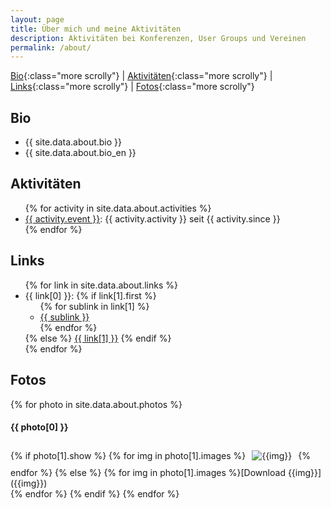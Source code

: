 ```yaml
---
layout: page
title: Über mich und meine Aktivitäten
description: Aktivitäten bei Konferenzen, User Groups und Vereinen
permalink: /about/
---
```


[Bio](#bio){:class="more scrolly"} | 
[Aktivitäten](#activities){:class="more scrolly"} | 
[Links](#links){:class="more scrolly"} | 
[Fotos](#photos){:class="more scrolly"}

<h2 id="bio">Bio</h2>
<ul class="talk-list">
<li>{{ site.data.about.bio }}</li>
<li>{{ site.data.about.bio_en }}</li>
</ul>

<h2 id="activities">Aktivitäten</h2>
<ul class="talk-list">
{% for activity in site.data.about.activities %}
	<li><a href="{{ activity.link }}">{{ activity.event }}</a>: {{ activity.activity }} seit {{ activity.since }}</li>
{% endfor %}
</ul>

<h2 id="links">Links</h2>
<ul class="talk-list">
{% for link in site.data.about.links %}
  <li>{{ link[0] }}: 
  {% if link[1].first %}
    <ul style="margin: 0;" class="talk-list">
    {% for sublink in link[1] %}
      <li><a href="{{ sublink }}" >{{ sublink }}</a></li>
    {% endfor %}
    </ul>
  {% else %}
	  <a href="{{ link[1] }}" >{{ link[1] }}</a>
  {% endif %}
  </li>
{% endfor %}
</ul>

<h2 id="photos">Fotos</h2>
{% for photo in site.data.about.photos %}
<h4>{{ photo[0] }}</h4>
{% if photo[1].show %}
{% for img in photo[1].images %}<img style="margin:10px;" src="{{img}}" alt="{{img}}" />{% endfor %}
{% else %}
{% for img in photo[1].images %}[Download {{img}}]({{img}})<br/>{% endfor %}
{% endif %}
{% endfor %}
